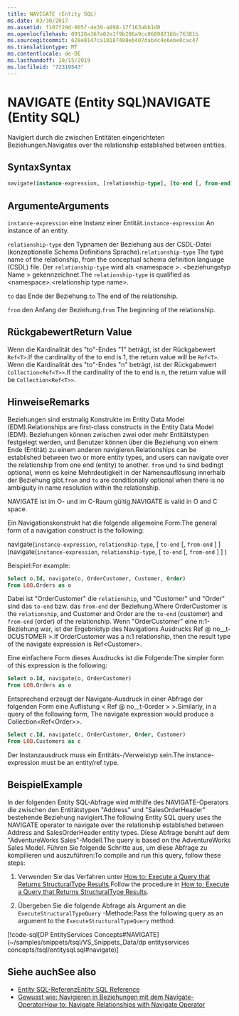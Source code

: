 ```yaml
---
title: NAVIGATE (Entity SQL)
ms.date: 03/30/2017
ms.assetid: f107f29d-005f-4e39-a898-17f163abb1d0
ms.openlocfilehash: 09128a367a02e1f9b206a9cc068987166c76381b
ms.sourcegitcommit: 628e8147ca10187488e6407dab4c4e6ebe0cac47
ms.translationtype: MT
ms.contentlocale: de-DE
ms.lasthandoff: 10/15/2019
ms.locfileid: "72319543"
---
```

# <a name="navigate-entity-sql"></a><span data-ttu-id="894a0-102">NAVIGATE (Entity SQL)</span><span class="sxs-lookup"><span data-stu-id="894a0-102">NAVIGATE (Entity SQL)</span></span>

<span data-ttu-id="894a0-103">Navigiert durch die zwischen Entitäten eingerichteten Beziehungen.</span><span class="sxs-lookup"><span data-stu-id="894a0-103">Navigates over the relationship established between entities.</span></span>

## <a name="syntax"></a><span data-ttu-id="894a0-104">Syntax</span><span class="sxs-lookup"><span data-stu-id="894a0-104">Syntax</span></span>

```sql
navigate(instance-expression, [relationship-type], [to-end [, from-end] ])
```

## <a name="arguments"></a><span data-ttu-id="894a0-105">Argumente</span><span class="sxs-lookup"><span data-stu-id="894a0-105">Arguments</span></span>

<span data-ttu-id="894a0-106">`instance-expression` eine Instanz einer Entität.</span><span class="sxs-lookup"><span data-stu-id="894a0-106">`instance-expression` An instance of an entity.</span></span>

<span data-ttu-id="894a0-107">`relationship-type` den Typnamen der Beziehung aus der CSDL-Datei (konzeptionelle Schema Definitions Sprache).</span><span class="sxs-lookup"><span data-stu-id="894a0-107">`relationship-type` The type name of the relationship, from the conceptual schema definition language (CSDL) file.</span></span> <span data-ttu-id="894a0-108">Der `relationship-type` wird als \<namespace >. \<beziehungstyp Name > gekennzeichnet.</span><span class="sxs-lookup"><span data-stu-id="894a0-108">The `relationship-type` is qualified as \<namespace>.\<relationship type name>.</span></span>

<span data-ttu-id="894a0-109">`to` das Ende der Beziehung.</span><span class="sxs-lookup"><span data-stu-id="894a0-109">`to` The end of the relationship.</span></span>

<span data-ttu-id="894a0-110">`from` den Anfang der Beziehung.</span><span class="sxs-lookup"><span data-stu-id="894a0-110">`from` The beginning of the relationship.</span></span>

## <a name="return-value"></a><span data-ttu-id="894a0-111">Rückgabewert</span><span class="sxs-lookup"><span data-stu-id="894a0-111">Return Value</span></span>

<span data-ttu-id="894a0-112">Wenn die Kardinalität des "to"-Endes "1" beträgt, ist der Rückgabewert `Ref<T>`.</span><span class="sxs-lookup"><span data-stu-id="894a0-112">If the cardinality of the to end is 1, the return value will be `Ref<T>`.</span></span> <span data-ttu-id="894a0-113">Wenn die Kardinalität des "to"-Endes "n" beträgt, ist der Rückgabewert `Collection<Ref<T>>`.</span><span class="sxs-lookup"><span data-stu-id="894a0-113">If the cardinality of the to end is n, the return value will be `Collection<Ref<T>>`.</span></span>

## <a name="remarks"></a><span data-ttu-id="894a0-114">Hinweise</span><span class="sxs-lookup"><span data-stu-id="894a0-114">Remarks</span></span>

<span data-ttu-id="894a0-115">Beziehungen sind erstmalig Konstrukte im Entity Data Model (EDM).</span><span class="sxs-lookup"><span data-stu-id="894a0-115">Relationships are first-class constructs in the Entity Data Model (EDM).</span></span> <span data-ttu-id="894a0-116">Beziehungen können zwischen zwei oder mehr Entitätstypen festgelegt werden, und Benutzer können über die Beziehung von einem Ende (Entität) zu einem anderen navigieren.</span><span class="sxs-lookup"><span data-stu-id="894a0-116">Relationships can be established between two or more entity types, and users can navigate over the relationship from one end (entity) to another.</span></span> <span data-ttu-id="894a0-117">`from` und `to` sind bedingt optional, wenn es keine Mehrdeutigkeit in der Namensauflösung innerhalb der Beziehung gibt.</span><span class="sxs-lookup"><span data-stu-id="894a0-117">`from` and `to` are conditionally optional when there is no ambiguity in name resolution within the relationship.</span></span>

<span data-ttu-id="894a0-118">NAVIGATE ist im O- und im C-Raum gültig.</span><span class="sxs-lookup"><span data-stu-id="894a0-118">NAVIGATE is valid in O and C space.</span></span>

<span data-ttu-id="894a0-119">Ein Navigationskonstrukt hat die folgende allgemeine Form:</span><span class="sxs-lookup"><span data-stu-id="894a0-119">The general form of a navigation construct is the following:</span></span>

<span data-ttu-id="894a0-120">navigate(`instance-expression`, `relationship-type`, [ `to-end` [, `from-end` ] ] )</span><span class="sxs-lookup"><span data-stu-id="894a0-120">navigate(`instance-expression`, `relationship-type`, [ `to-end` [, `from-end` ] ] )</span></span>

<span data-ttu-id="894a0-121">Beispiel:</span><span class="sxs-lookup"><span data-stu-id="894a0-121">For example:</span></span>

```sql
Select o.Id, navigate(o, OrderCustomer, Customer, Order)
From LOB.Orders as o
```

<span data-ttu-id="894a0-122">Dabei ist "OrderCustomer" die `relationship`, und "Customer" und "Order" sind das `to-end` bzw. das `from-end` der Beziehung.</span><span class="sxs-lookup"><span data-stu-id="894a0-122">Where OrderCustomer is the `relationship`, and Customer and Order are the `to-end` (customer) and `from-end` (order) of the relationship.</span></span> <span data-ttu-id="894a0-123">Wenn "OrderCustomer" eine n:1-Beziehung war, ist der Ergebnistyp des Navigations Ausdrucks Ref @ no__t-0CUSTOMER >.</span><span class="sxs-lookup"><span data-stu-id="894a0-123">If OrderCustomer was a n:1 relationship, then the result type of the navigate expression is Ref\<Customer>.</span></span>

<span data-ttu-id="894a0-124">Eine einfachere Form dieses Ausdrucks ist die Folgende:</span><span class="sxs-lookup"><span data-stu-id="894a0-124">The simpler form of this expression is the following:</span></span>

```sql
Select o.Id, navigate(o, OrderCustomer)
From LOB.Orders as o
```

<span data-ttu-id="894a0-125">Entsprechend erzeugt der Navigate-Ausdruck in einer Abfrage der folgenden Form eine Auflistung < Ref @ no__t-0order > >.</span><span class="sxs-lookup"><span data-stu-id="894a0-125">Similarly, in a query of the following form, The navigate expression would produce a Collection<Ref\<Order>>.</span></span>

```sql
Select c.Id, navigate(c, OrderCustomer, Order, Customer)
From LOB.Customers as c
```

<span data-ttu-id="894a0-126">Der Instanzausdruck muss ein Entitäts-/Verweistyp sein.</span><span class="sxs-lookup"><span data-stu-id="894a0-126">The instance-expression must be an entity/ref type.</span></span>

## <a name="example"></a><span data-ttu-id="894a0-127">Beispiel</span><span class="sxs-lookup"><span data-stu-id="894a0-127">Example</span></span>

<span data-ttu-id="894a0-128">In der folgenden Entity SQL-Abfrage wird mithilfe des NAVIGATE-Operators die zwischen den Entitätstypen "Address" und "SalesOrderHeader" bestehende Beziehung navigiert.</span><span class="sxs-lookup"><span data-stu-id="894a0-128">The following Entity SQL query uses the NAVIGATE operator to navigate over the relationship established between Address and SalesOrderHeader entity types.</span></span> <span data-ttu-id="894a0-129">Diese Abfrage beruht auf dem "AdventureWorks Sales"-Modell.</span><span class="sxs-lookup"><span data-stu-id="894a0-129">The query is based on the AdventureWorks Sales Model.</span></span> <span data-ttu-id="894a0-130">Führen Sie folgende Schritte aus, um diese Abfrage zu kompilieren und auszuführen:</span><span class="sxs-lookup"><span data-stu-id="894a0-130">To compile and run this query, follow these steps:</span></span>

1. <span data-ttu-id="894a0-131">Verwenden Sie das Verfahren unter [How to: Execute a Query that Returns StructuralType Results](../how-to-execute-a-query-that-returns-structuraltype-results.md).</span><span class="sxs-lookup"><span data-stu-id="894a0-131">Follow the procedure in [How to: Execute a Query that Returns StructuralType Results](../how-to-execute-a-query-that-returns-structuraltype-results.md).</span></span>

2. <span data-ttu-id="894a0-132">Übergeben Sie die folgende Abfrage als Argument an die `ExecuteStructuralTypeQuery` -Methode:</span><span class="sxs-lookup"><span data-stu-id="894a0-132">Pass the following query as an argument to the `ExecuteStructuralTypeQuery` method:</span></span>

 [!code-sql[DP EntityServices Concepts#NAVIGATE](~/samples/snippets/tsql/VS_Snippets_Data/dp entityservices concepts/tsql/entitysql.sql#navigate)]

## <a name="see-also"></a><span data-ttu-id="894a0-133">Siehe auch</span><span class="sxs-lookup"><span data-stu-id="894a0-133">See also</span></span>

- [<span data-ttu-id="894a0-134">Entity SQL-Referenz</span><span class="sxs-lookup"><span data-stu-id="894a0-134">Entity SQL Reference</span></span>](entity-sql-reference.md)
- [<span data-ttu-id="894a0-135">Gewusst wie: Navigieren in Beziehungen mit dem Navigate-Operator</span><span class="sxs-lookup"><span data-stu-id="894a0-135">How to: Navigate Relationships with Navigate Operator</span></span>](navigate-entity-sql.md)
